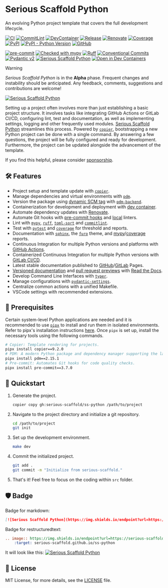 # Serious Scaffold Python

An evolving Python project template that covers the full development lifecycle.

[![CI](https://github.com/serious-scaffold/ss-python/actions/workflows/ci.yml/badge.svg)](https://github.com/serious-scaffold/ss-python/actions/workflows/ci.yml)
[![CommitLint](https://github.com/serious-scaffold/ss-python/actions/workflows/commitlint.yml/badge.svg)](https://github.com/serious-scaffold/ss-python/actions/workflows/commitlint.yml)
[![DevContainer](https://github.com/serious-scaffold/ss-python/actions/workflows/devcontainer.yml/badge.svg)](https://github.com/serious-scaffold/ss-python/actions/workflows/devcontainer.yml)
[![Release](https://github.com/serious-scaffold/ss-python/actions/workflows/release.yml/badge.svg)](https://github.com/serious-scaffold/ss-python/actions/workflows/release.yml)
[![Renovate](https://github.com/serious-scaffold/ss-python/actions/workflows/renovate.yml/badge.svg)](https://github.com/serious-scaffold/ss-python/actions/workflows/renovate.yml)
[![Coverage](https://img.shields.io/endpoint?url=https://serious-scaffold.github.io/ss-python/_static/badges/coverage.json)](https://serious-scaffold.github.io/ss-python/reports/coverage)
[![PyPI](https://img.shields.io/pypi/v/ss-python)](https://pypi.org/project/ss-python/)
[![PyPI - Python Version](https://img.shields.io/pypi/pyversions/ss-python)](https://pypi.org/project/ss-python/)
[![GitHub](https://img.shields.io/github/license/serious-scaffold/ss-python)](https://github.com/serious-scaffold/ss-python/blob/main/LICENSE)

[![pre-commit](https://img.shields.io/badge/pre--commit-enabled-brightgreen?logo=pre-commit)](https://github.com/pre-commit/pre-commit)
[![Checked with mypy](https://www.mypy-lang.org/static/mypy_badge.svg)](http://mypy-lang.org/)
[![Ruff](https://img.shields.io/endpoint?url=https://raw.githubusercontent.com/astral-sh/ruff/main/assets/badge/v2.json)](https://github.com/astral-sh/ruff)
[![Conventional Commits](https://img.shields.io/badge/Conventional%20Commits-1.0.0-%23FE5196?logo=conventionalcommits&logoColor=white)](https://conventionalcommits.org)
[![Pydantic v2](https://img.shields.io/endpoint?url=https://raw.githubusercontent.com/pydantic/pydantic/5697b1e4c4a9790ece607654e6c02a160620c7e1/docs/badge/v2.json)](https://pydantic.dev)
[![Serious Scaffold Python](https://img.shields.io/endpoint?url=https://serious-scaffold.github.io/ss-python/_static/badges/logo.json)](https://serious-scaffold.github.io/ss-python)
[![Open in Dev Containers](https://img.shields.io/static/v1?label=Dev%20Containers&message=Open&color=blue&logo=visualstudiocode)](https://vscode.dev/redirect?url=vscode://ms-vscode-remote.remote-containers/cloneInVolume?url=https://github.com/serious-scaffold/ss-python)

> [!WARNING]
> _Serious Scaffold Python_ is in the **Alpha** phase.
> Frequent changes and instability should be anticipated.
> Any feedback, comments, suggestions and contributions are welcome!

[![Serious Scaffold Python](https://serious-scaffold.github.io/ss-python/_static/images/logo.svg)](https://github.com/serious-scaffold/ss-python)

Setting up a project often involves more than just establishing a basic project structure. It involves tasks like integrating GitHub Actions or GitLab CI/CD, configuring lint, test and documentation, as well as implementing settings, logging and other frequently used modules. [Serious Scaffold Python](https://github.com/serious-scaffold/ss-python) streamlines this process. Powered by [`copier`](https://copier.readthedocs.io/), bootstrapping a new Python project can be done with a single command. By answering a few questions, the project will be fully configured and ready for development. Furthermore, the project can be updated alongside the advancement of the template.

If you find this helpful, please consider [sponsorship](https://github.com/sponsors/huxuan).

## 🛠️ Features

- Project setup and template update with [`copier`](https://copier.readthedocs.io/).
- Manage dependencies and virtual environments with [`pdm`](https://pdm-project.org/).
- Version the package using [dynamic SCM tag](https://backend.pdm-project.org/metadata/#read-from-scm-tag-supporting-git-and-hg) with [`pdm-backend`](https://backend.pdm-project.org/).
- Containerization for development and deployment with [dev container](https://containers.dev/).
- Automate dependency updates with [Renovate](https://github.com/renovatebot/renovate).
- Automate Git hooks with [pre-commit hooks](https://github.com/pre-commit/pre-commit-hooks) and [local](https://pre-commit.com/#repository-local-hooks) linters.
- Lint with [`mypy`](http://www.mypy-lang.org/), [`ruff`](https://github.com/charliermarsh/ruff), [`toml-sort`](https://github.com/pappasam/toml-sort) and [`commitlint`](https://commitlint.js.org/).
- Test with [`pytest`](https://pytest.org/) and [`coverage`](https://coverage.readthedocs.io) for threshold and reports.
- Documentation with [`sphinx`](https://www.sphinx-doc.org/), the [`furo`](https://pradyunsg.me/furo) theme, and [mypy](https://mypy.readthedocs.io/en/stable/command_line.html?report-generation)/[coverage](https://coverage.readthedocs.io/en/7.3.0/cmd.html#html-reporting-coverage-html) reports.
- Continuous Integration for multiple Python versions and platforms with [GitHub Actions](https://docs.github.com/actions).
- Containerized Continuous Integration for multiple Python versions with [GitLab CI/CD](https://docs.gitlab.com/ee/ci/).
- Latest stable documentation published to [GitHub](https://docs.github.com/en/pages)/[GitLab](https://docs.gitlab.com/ee/user/project/pages/) Pages.
- [Versioned documentation](https://docs.readthedocs.io/en/stable/versions.html) and [pull request previews](https://docs.readthedocs.io/en/stable/pull-requests.html) with [Read the Docs](https://readthedocs.org/).
- Develop Command Line Interfaces with [`typer`](https://typer.tiangolo.com/).
- Manage configurations with [`pydantic-settings`](https://docs.pydantic.dev/latest/usage/pydantic_settings/).
- Centralize common actions with a unified Makefile.
- VSCode settings with recommended extensions.

## 🔧 Prerequisites

Certain system-level Python applications are needed and it is recommended to use [`pipx`](https://pypa.github.io/pipx/) to install and run them in isolated environments. Refer to pipx's installation instructions [here](https://pypa.github.io/pipx/installation/). Once `pipx` is set up, install the necessary tools using the following commands.

```bash
# Copier: Template rendering for projects.
pipx install copier==9.2.0
# PDM: A modern Python package and dependency manager supporting the latest PEP standards.
pipx install pdm==2.15.1
# Pre-commit: Automates Git hooks for code quality checks.
pipx install pre-commit==3.7.0
```

## 🚀 Quickstart

1. Generate the project.

   ```bash
   copier copy gh:serious-scaffold/ss-python /path/to/project
   ```

2. Navigate to the project directory and initialize a git repository.

   ```bash
   cd /path/to/project
   git init
   ```

3. Set up the development environment.

   ```bash
   make dev
   ```

4. Commit the initialized project.

   ```bash
   git add .
   git commit -m "Initialize from serious-scaffold."
   ```

5. That's it! Feel free to focus on the coding within `src` folder.

## 🛡 Badge

Badge for markdown:

```markdown
[![Serious Scaffold Python](https://img.shields.io/endpoint?url=https://serious-scaffold.github.io/ss-python/_static/badges/logo.json)](https://serious-scaffold.github.io/ss-python)
```

Badge for restructuredtext:

```restructuredtext
.. image:: https://img.shields.io/endpoint?url=https://serious-scaffold.github.io/ss-python/_static/badges/logo.json
    :target: serious-scaffold.github.io/ss-python
```

It will look like this: [![Serious Scaffold Python](https://img.shields.io/endpoint?url=https://serious-scaffold.github.io/ss-python/_static/badges/logo.json)](https://serious-scaffold.github.io/ss-python)

## 📜 License

MIT License, for more details, see the [LICENSE](https://github.com/serious-scaffold/ss-python/blob/main/LICENSE) file.
